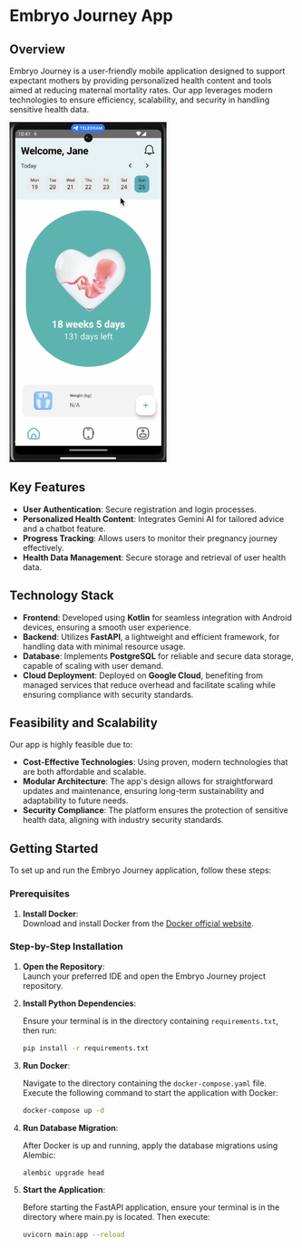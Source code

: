 # Embryo Journey App

## Overview

Embryo Journey is a user-friendly mobile application designed to support expectant mothers by providing personalized health content and tools aimed at reducing maternal mortality rates. Our app leverages modern technologies to ensure efficiency, scalability, and security in handling sensitive health data.


<img src="IMG_6404.PNG" alt="App Screenshot 3" height="600"/>

## Key Features

- **User Authentication**: Secure registration and login processes.
- **Personalized Health Content**: Integrates Gemini AI for tailored advice and a chatbot feature.
- **Progress Tracking**: Allows users to monitor their pregnancy journey effectively.
- **Health Data Management**: Secure storage and retrieval of user health data.

## Technology Stack

- **Frontend**: Developed using **Kotlin** for seamless integration with Android devices, ensuring a smooth user experience.
- **Backend**: Utilizes **FastAPI**, a lightweight and efficient framework, for handling data with minimal resource usage.
- **Database**: Implements **PostgreSQL** for reliable and secure data storage, capable of scaling with user demand.
- **Cloud Deployment**: Deployed on **Google Cloud**, benefiting from managed services that reduce overhead and facilitate scaling while ensuring compliance with security standards.

## Feasibility and Scalability

Our app is highly feasible due to:

- **Cost-Effective Technologies**: Using proven, modern technologies that are both affordable and scalable.
- **Modular Architecture**: The app's design allows for straightforward updates and maintenance, ensuring long-term sustainability and adaptability to future needs.
- **Security Compliance**: The platform ensures the protection of sensitive health data, aligning with industry security standards.

## Getting Started

To set up and run the Embryo Journey application, follow these steps:

### Prerequisites

1. **Install Docker**:  
   Download and install Docker from the [Docker official website](https://www.docker.com/products/docker-desktop).

### Step-by-Step Installation

1. **Open the Repository**:  
   Launch your preferred IDE and open the Embryo Journey project repository.



2. **Install Python Dependencies**:  

   Ensure your terminal is in the directory containing `requirements.txt`, then run:
   ```bash
   pip install -r requirements.txt
   
4. **Run Docker**:

   Navigate to the directory containing the `docker-compose.yaml` file. Execute the following command to start the application with Docker:
    ```bash
    docker-compose up -d

6. **Run Database Migration**:

   After Docker is up and running, apply the database migrations using Alembic:
    ```bash
    alembic upgrade head

8. **Start the Application**:

   Before starting the FastAPI application, ensure your terminal is in the directory where main.py is located. Then execute:
    ```bash
    uvicorn main:app --reload



